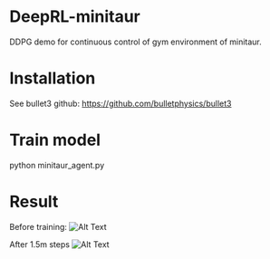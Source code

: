 # DeepRL-minitaur
DDPG demo for continuous control of gym environment of minitaur.

# Installation
See bullet3 github:
https://github.com/bulletphysics/bullet3

# Train model
python minitaur_agent.py

# Result
Before training:
![Alt Text](https://github.com/sino30535/DeepRL-minitaur/misc/before_training.gif)

After 1.5m steps
![Alt Text](https://github.com/sino30535/DeepRL-minitaur/misc/after_training.gif)
